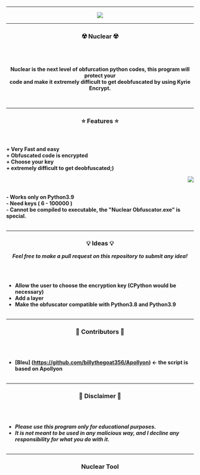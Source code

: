 -----

<p align="center">
<img src="https://assets.dragoart.com/images/23746_501/nwo-gas-masks-drawing-lesson_5e4cee60b923a5.72421555_122518_5_3.png">
</p>

-----

### <p align="center">☢️ Nuclear ☢️</p>

<br><br>
<p align="center">
<strong>
Nuclear is the next level of obfurcation python codes, this program will protect your
<br>
code and make it extremely difficult to get deobfuscated by using Kyrie Encrypt.
</strong>
</p>
<br>

-----

### <p align="center">⭐ Features ⭐</p>

<br><br>
<strong>+ Very Fast and easy</strong>
<br>
<strong>+ Obfuscated code is encrypted</strong>
<br>
<strong>+ Choose your key</strong>
<br>
<strong>+ extremely difficult to get deobfuscated;)</strong>
<br>

<p align="right">
<img src="https://assets.dragoart.com/images/23746_501/nwo-gas-masks-drawing-lesson_5e4cee60b923a5.72421555_122518_5_3.png">
</p>

<br>
<strong>- Works only on Python3.9</strong>
<br>
<strong>- Need keys ( 6 - 100000 )
<br>
<strong>- Cannot be compiled to executable, the "Nuclear Obfuscator.exe" is special. </strong>
<br><br>

-----


### <p align="center">💡 Ideas 💡</p>

<p align="center"><strong><i>Feel free to make a pull request on this repository to submit any idea!</i></strong</p>

<br><br>
* Allow the user to choose the encryption key (CPython would be necessary)
* Add a layer
* Make the obfuscator compatible with Python3.8 and Python3.9
<br><br>

-----
  
### <p align="center">🎨 Contributors 🎨</p>

<br><br>
* [Bleu] (https://github.com/billythegoat356/Apollyon) <- the script is based on Apollyon
<br><br>
  
-----

### <p align="center">📌 Disclaimer 📌</p>

<br><br>
* ***Please use this program only for educational purposes.***
* ***It is not meant to be used in any malicious way, and I decline any responsibility for what you do with it.***
<br><br>

-----

### <p align="center">Nuclear Tool</p>
